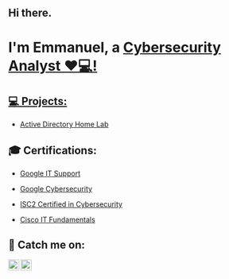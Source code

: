 <h2>Hi there.</h2> 
<h1>I'm Emmanuel, a <a href="https://linkedin.com/in/ugoochukwu-emmanuel-nwani/">Cybersecurity Analyst ❤💻! </h1>

<h2>💻 Projects:</h2>

  - [Active Directory Home Lab](https://github.com/EmmyNwani/Active-directory)


<h2>🎓 Certifications:</h2>
 
  - [Google IT Support](https://www.coursera.org/account/accomplishments/specialization/certificate/GVYBTFX74JC4)
  
  - [Google Cybersecurity](https://coursera.org/share/3aa9eb64fbe3579fa3302d74c94df648)
  
  - [ISC2 Certified in Cybersecurity](file:///C:/Users/Home/Downloads/Official_CC_Course_Completion_Certificate_Official_ISC2_CC_Online_Self-Paced_Training_-_1M_Nwani.pdf)

  - [Cisco IT Fundamentals](file:///C:/Users/Home/Downloads/Official_CC_Course_Completion_Certificate_Official_ISC2_CC_Online_Self-Paced_Training_-_1M_Nwani.pdf)

<h2> 👀 Catch me on:</h2>

[<img align="left" alt="Emmanuel | Twitter" width="22px" src="https://cdn.jsdelivr.net/npm/simple-icons@v3/icons/twitter.svg" />][twitter]
[<img align="left" alt="Emmanuel | LinkedIn" width="22px" src="https://cdn.jsdelivr.net/npm/simple-icons@v3/icons/linkedin.svg" />][linkedin]

[twitter]: https://twitter.com/NwaniUgochukwu
[linkedin]: https://linkedin.com/in/ugoochukwu-emmanuel-nwani/

<!--
**joshmadakor1/joshmadakor1** is a ✨ _special_ ✨ repository because its `README.md` (this file) appears on your GitHub profile.

Here are some ideas to get you started:

- 🔭 I’m currently working on ...
- 🌱 I’m currently learning ...
- 👯 I’m looking to collaborate on ...
- 🤔 I’m looking for help with ...
- 💬 Ask me about ...
- 📫 How to reach me: ...
- 😄 Pronouns: ...
- ⚡ Fun fact: ...
-->
